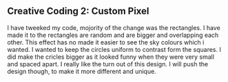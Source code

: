 ## Creative Coding 2: Custom Pixel

I have tweeked my code, mojority of the change was the rectangles. I have made it to the rectangles are random and are bigger and overlapping each other. This effect has no made it easier to see the sky colours which i wanted. I wanted to keep the circles uniform to contrast form the squares. I did make the cricles bigger as it looked funny when they were very small and spaced apart. I really like the turn out of this design. I will push the design though, to make it more different and unique. 